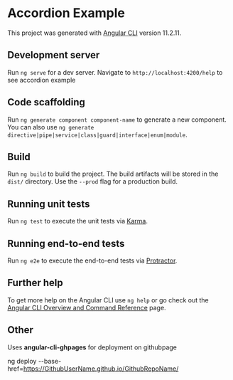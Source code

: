 # Accordion Example

This project was generated with [Angular CLI](https://github.com/angular/angular-cli) version 11.2.11.

## Development server

Run `ng serve` for a dev  server. Navigate to `http://localhost:4200/help` to see accordion example

## Code scaffolding

Run `ng generate component component-name` to generate a new component. You can also use `ng generate directive|pipe|service|class|guard|interface|enum|module`.

## Build

Run `ng build` to build the project. The build artifacts will be stored in the `dist/` directory. Use the `--prod` flag for a production build.

## Running unit tests

Run `ng test` to execute the unit tests via [Karma](https://karma-runner.github.io).

## Running end-to-end tests

Run `ng e2e` to execute the end-to-end tests via [Protractor](http://www.protractortest.org/).

## Further help

To get more help on the Angular CLI use `ng help` or go check out the [Angular CLI Overview and Command Reference](https://angular.io/cli) page.

## Other
Uses **angular-cli-ghpages** for deployment on githubpage <br/>

ng deploy --base-href=https://GithubUserName.github.io/GithubRepoName/
